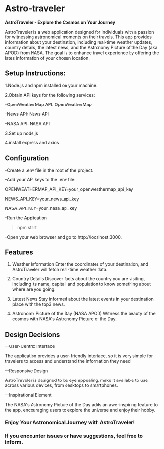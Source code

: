 # **Astro-traveler**

**AstroTraveler - Explore the Cosmos on Your Journey**

AstroTraveler is a web application designed for individuals with a passion for witnessing astronomical moments on their travels. This app provides information about your destination, including real-time weather updates, country details, the latest news, and the Astronomy Picture of the Day (aka APOD) from NASA. The goal is to enhance travel experience by offering the lates information of your chosen location.


## **Setup Instructions:**

1.Node.js and npm installed on your machine.

2.Obtain API keys for the following services:

-OpenWeatherMap API: OpenWeatherMap

-News API: News API

-NASA API: NASA API

3.Set up node.js

4.install express and axios

## **Configuration**

-Create a .env file in the root of the project.

-Add your API keys to the .env file:

OPENWEATHERMAP_API_KEY=your_openweathermap_api_key

NEWS_API_KEY=your_news_api_key

NASA_API_KEY=your_nasa_api_key

-Run the Application

> npm start

-Open your web browser and go to http://localhost:3000.

## **Features**
1. Weather Information
Enter the coordinates of your destination, and AstroTraveler will fetch real-time weather data.

2. Country Details
Discover facts about the country you are visiting, including its name, capital, and population to know something about where are you going.

3. Latest News
Stay informed about the latest events in your destination place with the top3 news.

4. Astronomy Picture of the Day (NASA APOD)
Witness the beauty of the cosmos with NASA's Astronomy Picture of the Day.

## **Design Decisions**

--User-Centric Interface

The application provides a user-friendly interface, so it is very simple for travelers to access and understand the information they need.

--Responsive Design

AstroTraveler is designed to be eye appealing, make it available to use across various devices, from desktops to smartphones.

--Inspirational Element

The NASA's Astronomy Picture of the Day adds an awe-inspiring feature to the app, encouraging users to explore the universe and enjoy their hobby.

### Enjoy Your Astronomical Journey with AstroTraveler!
### If you encounter issues or have suggestions, feel free to inform.



